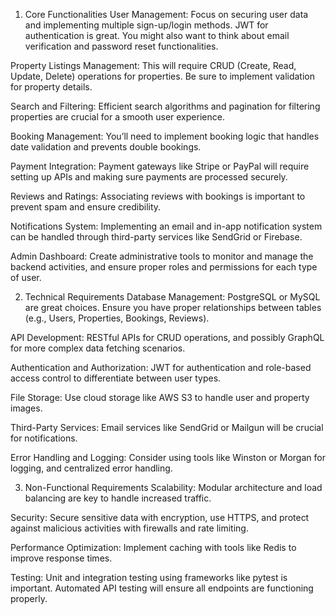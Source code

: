 1. Core Functionalities
User Management: Focus on securing user data and implementing multiple sign-up/login methods. JWT for authentication is great. You might also want to think about email verification and password reset functionalities.

Property Listings Management: This will require CRUD (Create, Read, Update, Delete) operations for properties. Be sure to implement validation for property details.

Search and Filtering: Efficient search algorithms and pagination for filtering properties are crucial for a smooth user experience.

Booking Management: You’ll need to implement booking logic that handles date validation and prevents double bookings.

Payment Integration: Payment gateways like Stripe or PayPal will require setting up APIs and making sure payments are processed securely.

Reviews and Ratings: Associating reviews with bookings is important to prevent spam and ensure credibility.

Notifications System: Implementing an email and in-app notification system can be handled through third-party services like SendGrid or Firebase.

Admin Dashboard: Create administrative tools to monitor and manage the backend activities, and ensure proper roles and permissions for each type of user.

2. Technical Requirements
Database Management: PostgreSQL or MySQL are great choices. Ensure you have proper relationships between tables (e.g., Users, Properties, Bookings, Reviews).

API Development: RESTful APIs for CRUD operations, and possibly GraphQL for more complex data fetching scenarios.

Authentication and Authorization: JWT for authentication and role-based access control to differentiate between user types.

File Storage: Use cloud storage like AWS S3 to handle user and property images.

Third-Party Services: Email services like SendGrid or Mailgun will be crucial for notifications.

Error Handling and Logging: Consider using tools like Winston or Morgan for logging, and centralized error handling.

3. Non-Functional Requirements
Scalability: Modular architecture and load balancing are key to handle increased traffic.

Security: Secure sensitive data with encryption, use HTTPS, and protect against malicious activities with firewalls and rate limiting.

Performance Optimization: Implement caching with tools like Redis to improve response times.

Testing: Unit and integration testing using frameworks like pytest is important. Automated API testing will ensure all endpoints are functioning properly.
